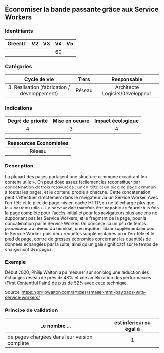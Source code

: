 ## Économiser la bande passante grâce aux Service Workers

### Identifiants

| GreenIT |  V2  |  V3  |  V4  |  V5  |
|:-------:|:----:|:----:|:----:|:----:|
|      |   |   |  60 |  |

### Catégories

| Cycle de vie |  Tiers  |  Responsable  |
|:---------:|:----:|:----:|
| 3. Réalisation (fabrication / développement) | Réseau | Architecte Logiciel/Développeur |

### Indications

| Degré de priorité |      Mise en oeuvre       |  Impact écologique    |
|:-------------------:|:-------------------------:|:---------------------:|
| 4 | 3 | 4 |

|Ressources Economisées                                      |
|:----------------------------------------------------------:|
|Réseau    |

### Description

La plupart des pages partagent une structure commune encadrant le « contenu utile ». On peut donc assez facilement les reconstituer par concaténation de trois ressources : un en-tête et un pied de page commun à toutes les pages, et le contenu propre à chacune. Cette concaténation peut s’effectuer directement dans le navigateur via un Service Worker. Avec l’en-tête et le pied de page mis en cache HTTP, on ne télécharge plus que le « contenu utile ».
Le serveur doit toutefois être capable de fournir à la fois la page complète pour l’accès initial et pour les navigateurs plus anciens ne supportant pas les Service Workers, et le fragment de la page, pour la concaténation par le Service Worker.
On concède ici un peu de temps processeur au niveau du terminal, une requête initiale supplémentaire pour le Service Worker, puis deux requêtes supplémentaires pour l’en-tête et le pied de page, contre de grosses économies concernant les quantités de données échangées par la suite, ainsi qu’un gain significatif sur le temps de chargement des pages.

### Exemple

Début 2020, Philip Walton a pu mesurer sur son blog une réduction des échanges réseau de près de 48%
et une amélioration des performances (First Contentful Paint) de plus de 52%
avec cette technique.

Source: https://philipwalton.com/articles/smaller-html-payloads-with-service-workers/

### Principe de validation

| Le nombre ... |     est inférieur ou égal à   |  
|-------------------|:-------------------------:|
| de pages chargées dans leur version complète | 1 |

